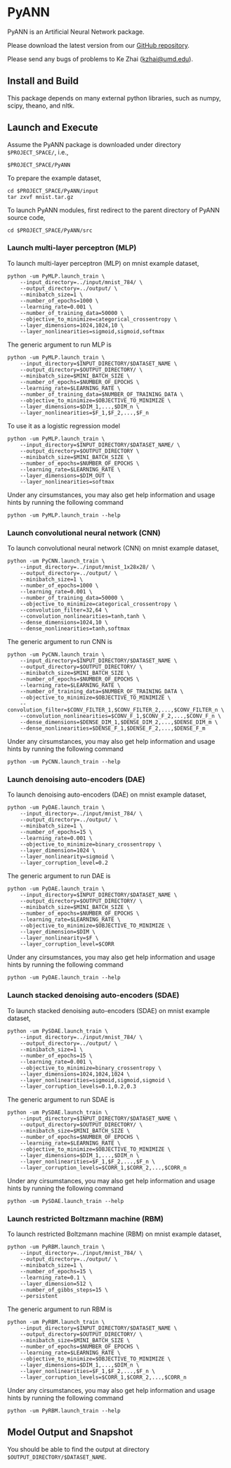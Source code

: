 PyANN
==========

PyANN is an Artificial Neural Network package.

Please download the latest version from our [GitHub repository](https://github.com/kzhai/PyANN).

Please send any bugs of problems to Ke Zhai (kzhai@umd.edu).

Install and Build
----------

This package depends on many external python libraries, such as numpy, scipy, theano, and nltk.

Launch and Execute
----------

Assume the PyANN package is downloaded under directory ```$PROJECT_SPACE/```, i.e., 

	$PROJECT_SPACE/PyANN

To prepare the example dataset,

	cd $PROJECT_SPACE/PyANN/input
	tar zxvf mnist.tar.gz

To launch PyANN modules, first redirect to the parent directory of PyANN source code,

	cd $PROJECT_SPACE/PyANN/src

### Launch multi-layer perceptron (MLP)

To launch multi-layer perceptron (MLP) on mnist example dataset,

	python -um PyMLP.launch_train \
		--input_directory=../input/mnist_784/ \
		--output_directory=../output/ \
		--minibatch_size=1 \
		--number_of_epochs=1000 \
		--learning_rate=0.001 \
		--number_of_training_data=50000 \
		--objective_to_minimize=categorical_crossentropy \
		--layer_dimensions=1024,1024,10 \
		--layer_nonlinearities=sigmoid,sigmoid,softmax

The generic argument to run MLP is

	python -um PyMLP.launch_train \
		--input_directory=$INPUT_DIRECTORY/$DATASET_NAME \
		--output_directory=$OUTPUT_DIRECTORY/ \
		--minibatch_size=$MINI_BATCH_SIZE \
		--number_of_epochs=$NUMBER_OF_EPOCHS \
	  	--learning_rate=$LEARNING_RATE \
		--number_of_training_data=$NUMBER_OF_TRAINING_DATA \
		--objective_to_minimize=$OBJECTIVE_TO_MINIMIZE \
		--layer_dimensions=$DIM_1,...,$DIM_n \
		--layer_nonlinearities=$F_1,$F_2,...,$F_n

To use it as a logistic regression model

	python -um PyMLP.launch_train \
		--input_directory=$INPUT_DIRECTORY/$DATASET_NAME/ \
		--output_directory=$OUTPUT_DIRECTORY \
		--minibatch_size=$MINI_BATCH_SIZE \
		--number_of_epochs=$NUMBER_OF_EPOCHS \
		--learning_rate=$LEARNING_RATE \
		--layer_dimensions=$DIM_OUT \
		--layer_nonlinearities=softmax

Under any cirsumstances, you may also get help information and usage hints by running the following command

	python -um PyMLP.launch_train --help

### Launch convolutional neural network (CNN)

To launch convolutional neural network (CNN) on mnist example dataset,

	python -um PyCNN.launch_train \
		--input_directory=../input/mnist_1x28x28/ \
		--output_directory=../output/ \
		--minibatch_size=1 \
		--number_of_epochs=1000 \
		--learning_rate=0.001 \
		--number_of_training_data=50000 \
		--objective_to_minimize=categorical_crossentropy \
		--convolution_filter=32,64 \
		--convolution_nonlinearities=tanh,tanh \
		--dense_dimensions=1024,10 \
		--dense_nonlinearities=tanh,softmax

The generic argument to run CNN is

	python -um PyCNN.launch_train \
		--input_directory=$INPUT_DIRECTORY/$DATASET_NAME \
		--output_directory=$OUTPUT_DIRECTORY/ \
		--minibatch_size=$MINI_BATCH_SIZE \
		--number_of_epochs=$NUMBER_OF_EPOCHS \
	  	--learning_rate=$LEARNING_RATE \
		--number_of_training_data=$NUMBER_OF_TRAINING_DATA \
		--objective_to_minimize=$OBJECTIVE_TO_MINIMIZE \
		--convolution_filter=$CONV_FILTER_1,$CONV_FILTER_2,...,$CONV_FILTER_n \
		--convolution_nonlinearities=$CONV_F_1,$CONV_F_2,...,$CONV_F_n \
		--dense_dimensions=$DENSE_DIM_1,$DENSE_DIM_2,...,$DENSE_DIM_m \
		--dense_nonlinearities=$DENSE_F_1,$DENSE_F_2,...,$DENSE_F_m

Under any cirsumstances, you may also get help information and usage hints by running the following command

	python -um PyCNN.launch_train --help

### Launch denoising auto-encoders (DAE)

To launch denoising auto-encoders (DAE) on mnist example dataset,

	python -um PyDAE.launch_train \
		--input_directory=../input/mnist_784/ \
		--output_directory=../output/ \
		--minibatch_size=1 \
		--number_of_epochs=15 \
		--learning_rate=0.001 \
		--objective_to_minimize=binary_crossentropy \
		--layer_dimension=1024 \
		--layer_nonlinearity=sigmoid \
		--layer_corruption_level=0.2
  
The generic argument to run DAE is

	python -um PyDAE.launch_train \
		--input_directory=$INPUT_DIRECTORY/$DATASET_NAME \
		--output_directory=$OUTPUT_DIRECTORY/ \
		--minibatch_size=$MINI_BATCH_SIZE \
		--number_of_epochs=$NUMBER_OF_EPOCHS \
	  	--learning_rate=$LEARNING_RATE \
		--objective_to_minimize=$OBJECTIVE_TO_MINIMIZE \
		--layer_dimension=$DIM \
		--layer_nonlinearity=$F \
		--layer_corruption_level=$CORR

Under any cirsumstances, you may also get help information and usage hints by running the following command

	python -um PyDAE.launch_train --help

### Launch stacked denoising auto-encoders (SDAE)

To launch stacked denoising auto-encoders (SDAE) on mnist example dataset,

	python -um PySDAE.launch_train \
		--input_directory=../input/mnist_784/ \
		--output_directory=../output/ \
		--minibatch_size=1 \
		--number_of_epochs=15 \
		--learning_rate=0.001 \
		--objective_to_minimize=binary_crossentropy \
		--layer_dimensions=1024,1024,1024 \
		--layer_nonlinearities=sigmoid,sigmoid,sigmoid \
		--layer_corruption_levels=0.1,0.2,0.3

The generic argument to run SDAE is

	python -um PySDAE.launch_train \
		--input_directory=$INPUT_DIRECTORY/$DATASET_NAME \
		--output_directory=$OUTPUT_DIRECTORY/ \
		--minibatch_size=$MINI_BATCH_SIZE \
		--number_of_epochs=$NUMBER_OF_EPOCHS \
	  	--learning_rate=$LEARNING_RATE \
		--objective_to_minimize=$OBJECTIVE_TO_MINIMIZE \
		--layer_dimensions=$DIM_1,...,$DIM_n \
		--layer_nonlinearities=$F_1,$F_2,...,$F_n \
		--layer_corruption_levels=$CORR_1,$CORR_2,...,$CORR_n

Under any cirsumstances, you may also get help information and usage hints by running the following command

	python -um PySDAE.launch_train --help

### Launch restricted Boltzmann machine (RBM)

To launch restricted Boltzmann machine (RBM) on mnist example dataset,

	python -um PyRBM.launch_train \
		--input_directory=../input/mnist_784/ \
		--output_directory=../output/ \
		--minibatch_size=1 \
		--number_of_epochs=15 \
		--learning_rate=0.1 \
		--layer_dimension=512 \
		--number_of_gibbs_steps=15 \
		--persistent
		
The generic argument to run RBM is

	python -um PyRBM.launch_train \
		--input_directory=$INPUT_DIRECTORY/$DATASET_NAME \
		--output_directory=$OUTPUT_DIRECTORY/ \
		--minibatch_size=$MINI_BATCH_SIZE \
		--number_of_epochs=$NUMBER_OF_EPOCHS \
	  	--learning_rate=$LEARNING_RATE \
		--objective_to_minimize=$OBJECTIVE_TO_MINIMIZE \
		--layer_dimensions=$DIM_1,...,$DIM_n \
		--layer_nonlinearities=$F_1,$F_2,...,$F_n \
		--layer_corruption_levels=$CORR_1,$CORR_2,...,$CORR_n

Under any cirsumstances, you may also get help information and usage hints by running the following command

	python -um PyRBM.launch_train --help

Model Output and Snapshot
----------

You should be able to find the output at directory ```$OUTPUT_DIRECTORY/$DATASET_NAME```.
